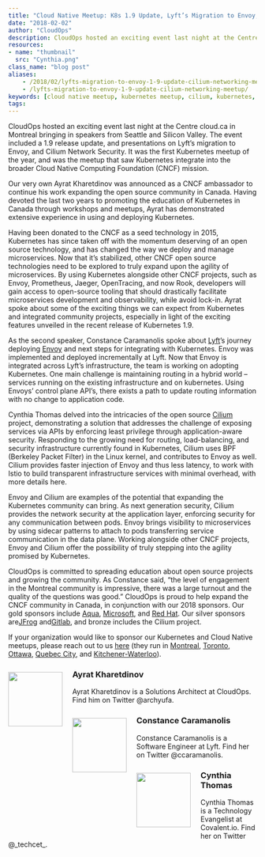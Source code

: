 ```yaml
---
title: "Cloud Native Meetup: K8s 1.9 Update, Lyft’s Migration to Envoy, and Cilium Networking"
date: "2018-02-02"
author: "CloudOps"
description: CloudOps hosted an exciting event last night at the Centre cloud.ca in Montreal bringing in speakers from Seattle and Silicon Valley. 
resources:
- name: "thumbnail"
  src: "Cynthia.png"
class_name: "blog post"
aliases:
    - /2018/02/lyfts-migration-to-envoy-1-9-update-cilium-networking-meetup/
    - /lyfts-migration-to-envoy-1-9-update-cilium-networking-meetup/
keywords: [cloud native meetup, kubernetes meetup, cilium, kubernetes, envoy]
tags:
---
```


<p>CloudOps hosted an exciting event last night at the Centre cloud.ca in Montreal bringing in speakers from Seattle and Silicon Valley. The event included a 1.9 release update, and presentations on Lyft’s migration to Envoy, and Cilium Network Security. It was the first Kubernetes meetup of the year, and was the meetup that saw Kubernetes integrate into the broader Cloud Native Computing Foundation (CNCF) mission.</p>

<p>Our very own Ayrat Kharetdinov was announced as a CNCF ambassador to continue his work expanding the open source community in Canada. Having devoted the last two years to promoting the education of Kubernetes in Canada through workshops and meetups, Ayrat has demonstrated extensive experience in using and deploying Kubernetes.</p>

<p>Having been donated to the CNCF as a seed technology in 2015, Kubernetes has since taken off with the momentum deserving of an open source technology, and has changed the way we deploy and manage microservices. Now that it’s stabilized, other CNCF open source technologies need to be explored to truly expand upon the agility of microservices. By using Kubernetes alongside other CNCF projects, such as Envoy, Prometheus, Jaeger, OpenTracing, and now Rook, developers will gain access to open-source tooling that should drastically facilitate microservices development and observability, while avoid lock-in. Ayrat spoke about some of the exciting things we can expect from Kubernetes and integrated community projects, especially in light of the exciting features unveiled in the recent release of Kubernetes 1.9.</p>

<p>As the second speaker, Constance Caramanolis spoke about <a href="https://www.lyft.com/" target="_blank" rel="noopener noreferrer">Lyft</a>’s journey deploying <a href="https://www.envoyproxy.io/" target="_blank" rel="noopener noreferrer">Envoy</a> and next steps for integrating with Kubernetes. Envoy was implemented and deployed incrementally at Lyft. Now that Envoy is integrated across Lyft’s infrastructure, the team is working on adopting Kubernetes. One main challenge is maintaining routing in a hybrid world – services running on the existing infrastructure and on kubernetes. Using Envoys’ control plane API’s, there exists a path to update routing information with no change to application code.</p>

<p>Cynthia Thomas delved into the intricacies of the open source <a href="https://www.cilium.io/" target="_blank" rel="noopener noreferrer">Cilium</a> project, demonstrating a solution that addresses the challenge of exposing services via APIs by enforcing least privilege through application-aware security. Responding to the growing need for routing, load-balancing, and security infrastructure currently found in Kubernetes, Cilium uses BPF (Berkeley Packet Filter) in the Linux kernel, and contributes to Envoy as well. Cilium provides faster injection of Envoy and thus less latency, to work with Istio to build transparent infrastructure services with minimal overhead, with more details here.</p>

<p>Envoy and Cilium are examples of the potential that expanding the Kubernetes community can bring. As next generation security, Cilium provides the network security at the application layer, enforcing security for any communication between pods. Envoy brings visibility to microservices by using sidecar patterns to attach to pods transferring service communication in the data plane. Working alongside other CNCF projects, Envoy and Cilium offer the possibility of truly stepping into the agility promised by Kubernetes.</p>

<p>CloudOps is committed to spreading education about open source projects and growing the community. As Constance said, “the level of engagement in the Montreal community is impressive, there was a large turnout and the quality of the questions was good.” CloudOps is proud to help expand the CNCF community in Canada, in conjunction with our 2018 sponsors. Our gold sponsors include <a href="https://www.aquasec.com/ " target="_blank" rel="noopener noreferrer">Aqua</a>, <a href="https://www.microsoft.com/en-ca/" target="_blank" rel="noopener noreferrer">Microsoft</a>, and <a href="https://www.redhat.com/en" target="_blank" rel="noopener noreferrer">Red Hat</a>. Our silver sponsors are<a href="https://jfrog.com/" target="_blank" rel="noopener noreferrer">JFrog</a> and<a href="https://about.gitlab.com/" target="_blank" rel="noopener noreferrer">Gitlab</a>, and bronze includes the Cilium project.</p>

<p>If your organization would like to sponsor our Kubernetes and Cloud Native meetups, please reach out to us <a href="mailto:jsimon@cloudops.com" target="_blank" rel="noopener noreferrer">here</a> (they run in <a href="https://www.meetup.com/Kubernetes-Montreal/" target="_blank" rel="noopener noreferrer">Montreal</a>, <a href="https://www.meetup.com/Kubernetes-Toronto/" target="_blank" rel="noopener noreferrer">Toronto</a>, <a href="https://www.meetup.com/Kubernetes-Ottawa/" target="_blank" rel="noopener noreferrer">Ottawa</a>, <a href=" https://www.meetup.com/Kubernetes-Quebec/" target="_blank" rel="noopener noreferrer">Quebec City</a>, and <a href="https://www.meetup.com/Kubernetes-Kitchener-Waterloo/" target="_blank" rel="noopener noreferrer">Kitchener-Waterloo</a>).</p>

<h3><img style="width: 110px; float: left; margin: 5px 20px 20px 0;" class="size-full wp-image-749 alignleft" title="Ayrat Kharetdinov" src="/images/blog/post/Archie.jpg" alt="" width="110" height="110">Ayrat Kharetdinov</h3>

<p>Ayrat Kharetdinov is a Solutions Architect at CloudOps. Find him on Twitter @archyufa.</p>

<h3><img style="width: 110px; float: left; margin: 5px 20px 20px 0;" class="size-full wp-image-749 alignleft" title="Constance Caramanolis" src="/images/blog/post/Constance.jpg" alt="" width="110" height="110">Constance Caramanolis</h3>

<p>Constance Caramanolis is a Software Engineer at Lyft. Find her on Twitter @ccaramanolis.</p>

<h3><img style="width: 110px; float: left; margin: 5px 20px 20px 0;" class="size-full wp-image-749 alignleft" title="Cynthia Thomas" src="/images/blog/post/Cynthia-Thmas.jpg" alt="" width="110" height="110">Cynthia Thomas</h3>

<p>Cynthia Thomas is a Technology Evangelist at Covalent.io. Find her on Twitter @_techcet_.</p>

<div class="divider shortcode-divider"></div>